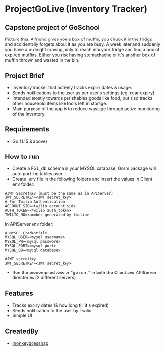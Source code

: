 # ProjectGoLive (Inventory Tracker)

## Capstone project of GoSchool

Picture this:
A friend gives you a box of muffin, you chuck it in the fridge and accidentally forgets about it as you are busy.
A week later and suddenly you have a midnight craving, only to reach into your fridge and find a box of expired muffins.
Either you risk having stomachache or it's another box of muffin thrown and wasted in the bin.

## Project Brief
- Inventory tracker that actively tracks expiry dates & usage.
- Sends notifications to the user as per user's settings (eg. near expiry).
- Intended mostly towards perishables goods like food, but also tracks other household items like tools left in storage.
- Main purpose of the app is to reduce wastage through active monitoring of the inventory.

## Requirements
- Go (1.15 & above)

## How to run
- Create a PGL_db schema in your MYSQL database, Gorm package will auto port the tables over
- Create .env file in the following folders and insert the values
In Client env folder:
```
#JWT SecretKey (must be the same as in APIServer)
JWT_SECRETKEY=<JWT secret_key>
# For Twilio Authentication
ACCOUNT_SID=<twilio account_sid>
AUTH_TOKEN=<twilio auth_token>
TWILIO_NO=<number generated by twilio>
```
In APIServer env folder:
```
# MYSQL Credentials
MYSQL_USER=<mysql username>
MYSQL_PW=<mysql password>
MYSQL_PORT=<mysql port>
MYSQL_DB=<mysql database>

#JWT secretkey
JWT_SECRETKEY=<JWT secret_key>
```
- Run the precompiled .exe or "go run ." in both the Client and APIServer directories (2 different servers)

## Features
- Tracks expiry dates (& how long till it's expired)
- Sends notification to the user by Twilio
- Simple UI

## CreatedBy
- [monkeygoessnap](https://github.com/monkeygoessnap)